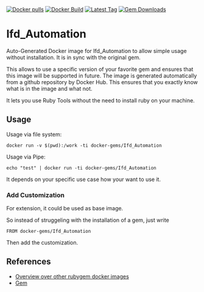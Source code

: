 [![Docker pulls](https://img.shields.io/docker/pulls/rubygem/Ifd_Automation.svg)](https://hub.docker.com/r/rubygem/Ifd_Automation/)
[![Docker Build](https://img.shields.io/docker/automated/rubygem/Ifd_Automation.svg)](https://hub.docker.com/r/rubygem/Ifd_Automation/)
[![Latest Tag](https://img.shields.io/github/tag/docker-rubygem/Ifd_Automation.svg)](https://hub.docker.com/r/rubygem/Ifd_Automation/)
[![Gem Downloads](https://img.shields.io/gem/dt/Ifd_Automation.svg)](https://rubygems.org/gems/Ifd_Automation/)
# Ifd_Automation

Auto-Generated Docker image for Ifd_Automation to allow simple usage without installation.
It is in sync with the original gem.

This allows to use a specific version of your favorite gem and ensures that this image will be supported in future.
The image is generated automatically from a github repository by Docker Hub.
This ensures that you exactly know what is in the image and what not.

It lets you use Ruby Tools without the need to install ruby on your machine.

## Usage

Usage via file system:

`docker run -v $(pwd):/work -ti docker-gems/Ifd_Automation`

Usage via Pipe:

`echo "test" | docker run -ti docker-gems/Ifd_Automation`

It depends on your specific use case how your want to use it.

### Add Customization

For extension, it could be used as base image.

So instead of struggeling with the installation of a gem, just write

`FROM docker-gems/Ifd_Automation`

Then add the customization.

## References

 - [Overview over other rubygem docker images](https://github.com/thinkbot/docker-rubygem)
 - [Gem](https://rubygems.org/gems/Ifd_Automation/)
